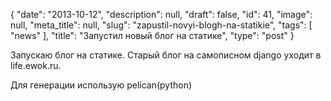 {
    "date": "2013-10-12",
    "description": null,
    "draft": false,
    "id": 41,
    "image": null,
    "meta_title": null,
    "slug": "zapustil-novyi-blogh-na-statikie",
    "tags": [
        "news"
    ],
    "title": "Запустил новый блог на статике",
    "type": "post"
}


Запускаю блог на статике. Старый блог на самописном django уходит в life.ewok.ru.

Для генерации использую pelican(python)
